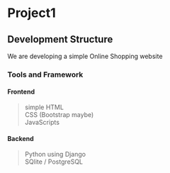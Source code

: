 # Project1 

## Development Structure 
We are developing a simple Online Shopping website
### Tools and Framework 
#### Frontend 
> simple HTML <br>
> CSS (Bootstrap maybe) <br>
> JavaScripts <br>
#### Backend 
> Python using Django <br>
> SQlite / PostgreSQL <br>

